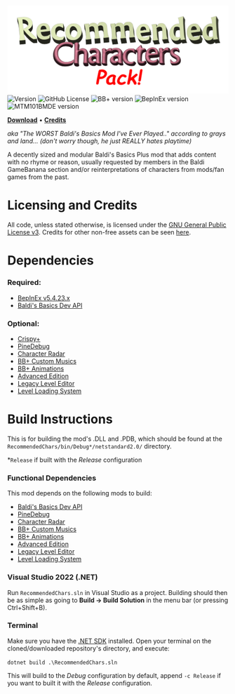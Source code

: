 ![Recommended Characters Pack](Info/logo.png)
![Version](https://img.shields.io/badge/version-1.2.1-purple) ![GitHub License](https://img.shields.io/github/license/uncertainluei/BaldiPlus-RecommendedChars)
![BB+ version](https://img.shields.io/badge/bb+-0.11-69C12E?color=green) ![BepInEx version](https://img.shields.io/badge/bepinex-5.4.23-69C12E?color=yellow&link=https://github.com/BepInEx/BepInEx/releases/tag/v5.4.23.3) ![MTM101BMDE version](https://img.shields.io/badge/mtm101bmde-8.1.0.0-69C12E?color=red&link=https://gamebanana.com/mods/383711)

[**Download**](https://gamebanana.com/mods/591677) • [**Credits**](CREDITS.md)

*aka "The WORST Baldi's Basics Mod I've Ever Played.." according to grays and land... (don't worry though, he just REALLY hates playtime)*

A decently sized and modular Baldi's Basics Plus mod that adds content with no rhyme or reason, usually requested by members in the Baldi GameBanana section and/or reinterpretations of characters from mods/fan games from the past.

# Licensing and Credits
All code, unless stated otherwise, is licensed under the [GNU General Public License v3](LICENSE). Credits for other non-free assets can be seen [here](CREDITS.md).

# Dependencies

### Required:
- [BepInEx v5.4.23.x](https://github.com/BepInEx/BepInEx/releases)
- [Baldi's Basics Dev API](https://gamebanana.com/mods/383711)

### Optional:
- [Crispy+](https://gamebanana.com/mods/529314)
- [PineDebug](https://gamebanana.com/mods/542418)
- [Character Radar](https://gamebanana.com/mods/321209)
- [BB+ Custom Musics](https://gamebanana.com/mods/527812)
- [BB+ Animations](https://gamebanana.com/mods/503644)
- [Advanced Edition](https://gamebanana.com/mods/504169)
- [Legacy Level Editor](https://gamebanana.com/wips/84160)
- [Level Loading System](https://gamebanana.com/mods/508477)


# Build Instructions
This is for building the mod's .DLL and .PDB, which should be found at the `RecommendedChars/bin/Debug*/netstandard2.0/` directory.

\*`Release` if built with the *Release* configuration

### Functional Dependencies
This mod depends on the following mods to build:

- [Baldi's Basics Dev API](https://gamebanana.com/mods/383711)
- [PineDebug](https://gamebanana.com/mods/542418)
- [Character Radar](https://gamebanana.com/mods/321209)
- [BB+ Custom Musics](https://gamebanana.com/mods/527812)
- [BB+ Animations](https://gamebanana.com/mods/503644)
- [Advanced Edition](https://gamebanana.com/mods/504169)
- [Legacy Level Editor](https://gamebanana.com/wips/84160)
- [Level Loading System](https://gamebanana.com/mods/508477)

### Visual Studio 2022 (.NET)
Run `RecommendedChars.sln` in Visual Studio as a project. Building should then be as simple as going to **Build -> Build Solution** in the menu bar (or pressing Ctrl+Shift+B).

### Terminal
Make sure you have the [.NET SDK](https://dotnet.microsoft.com/en-us/download) installed. Open your terminal on the cloned/downloaded repository's directory, and execute:

`dotnet build .\RecommendedChars.sln`

This will build to the *Debug* configuration by default, append `-c Release` if you want to built it with the *Release* configuration.